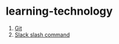 # learning-technology

1. [Git](/docs/Git.ipynb)
2. [Slack slash command](/docs/Slack%20Slash%20Command.ipynb)
